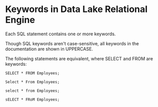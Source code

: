 <!-- loioa4eb80b484f21015bb2ef7fe5ae5ab8f -->

# Keywords in Data Lake Relational Engine

Each SQL statement contains one or more keywords.



Though SQL keywords aren't case-sensitive, all keywords in the documentation are shown in UPPERCASE.

The following statements are equivalent, where SELECT and FROM are keywords:  

```
SELECT * FROM Employees;

Select * From Employees;

select * from Employees;

sELECT * FRoM Employees;
```

